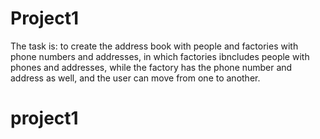# Project1
The task is:
to create the address book with people and factories with phone numbers and addresses, in which factories ibncludes people with phones and addresses, while the factory has the phone number and address as well, and the user can move from one to another.
# project1
